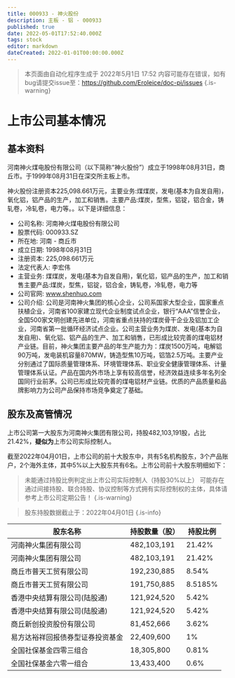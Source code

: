 ```yaml
---
title: 000933 - 神火股份
description: 主板 - 铝 - 000933
published: true
date: 2022-05-01T17:52:40.000Z
tags: stock
editor: markdown
dateCreated: 2022-01-01T00:00:00.000Z
---
```


> 本页面由自动化程序生成于 2022年5月1日 17:52
> 内容可能存在错误，如有bug请提交issue至：https://github.com/Eroleice/doc-pi/issues
{.is-warning}

# 上市公司基本情况

## 基本资料

河南神火煤电股份有限公司（以下简称“神火股份”）成立于1998年08月31日，商丘市。于1999年08月31日在深交所主板上市。

神火股份注册资本225,098.661万元，主要业务:煤煤炭，发电(基本为自发自用)，氧化铝，铝产品的生产，加工和销售。主要产品:煤炭，型焦，铝锭，铝合金，铸轧卷，冷轧卷，电力等。。以下是详细信息：

- 公司名称: 河南神火煤电股份有限公司
- 股票代码: 000933.SZ
- 所在地: 河南 - 商丘市
- 成立日期: 1998年08月31日
- 注册资本: 225,098.661万元
- 法定代表人: 李宏伟
- 主营业务: 煤煤炭，发电(基本为自发自用)，氧化铝，铝产品的生产，加工和销售主要产品:煤炭，型焦，铝锭，铝合金，铸轧卷，冷轧卷，电力等
- 公司官网: www.shenhuo.com
- 公司介绍: 公司是河南神火集团的核心企业，公司系国家大型企业，国家重点扶植企业，河南省100家建立现代企业制度试点企业，银行“AAA”信誉企业，全国500家文明创建先进单位，河南省重点扶持的煤炭骨干企业及铝加工企业，河南省第一批循环经济试点企业。公司主营业务为煤炭、发电(基本为自发自用)、氧化铝、铝产品的生产、加工和销售，已形成比较完善的煤电铝材产业链。目前，神火集团主要产品的年生产能力为：煤炭1500万吨，电解铝90万吨，发电装机容量870MW，铸造型焦10万吨，铝箔2.5万吨。主要产业分别通过了国际质量管理体系、环境管理体系、职业安全健康管理体系、计量管理体系认证。产品在国内外市场上享有较高信誉，经济效益连续多年名列全国同行业前茅。公司已形成比较完善的煤电铝材产业链。优质的产品质量和品牌影响力为公司产品保持市场竞争奠定了基础。


## 股东及高管情况

上市公司第一大股东为河南神火集团有限公司，持股482,103,191股，占比21.42%，**疑似为**上市公司实际控制人。

截至2022年04月01日，上市公司的前十大股东中，共有5名机构股东，3个产品账户，2个海外主体，其中5%以上大股东共有6名。上市公司前十大股东明细如下：

> 未能通过持股比例判定出上市公司实际控制人（持股30%以上）
> 可能存在通过间接持股、联合持股、协议控制等方式拥有实际控制权的主体，具体请参考上市公司定期公告！
{.is-warning}

> 股东持股数据截止于：2022年04月01日
{.is-info}

| 股东名称 | 持股数量（股） | 持股比例 |
| --- | --- | --- |
| 河南神火集团有限公司 | 482,103,191 | 21.42% |
| 河南神火集团有限公司 | 482,103,191 | 21.42% |
| 商丘市普天工贸有限公司 | 192,230,885 | 8.54% |
| 商丘市普天工贸有限公司 | 191,750,885 | 8.5185% |
| 香港中央结算有限公司(陆股通) | 121,924,520 | 5.42% |
| 香港中央结算有限公司(陆股通) | 121,924,520 | 5.42% |
| 商丘新创投资股份有限公司 | 81,452,666 | 3.62% |
| 易方达裕祥回报债券型证券投资基金 | 22,409,600 | 1% |
| 全国社保基金四零三组合 | 18,305,800 | 0.81% |
| 全国社保基金六零一组合 | 13,433,400 | 0.6% |




